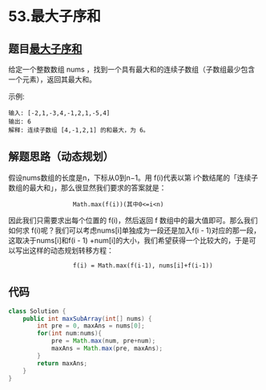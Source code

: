 # 53.最大子序和

## 题目[最大子序和](https://leetcode-cn.com/problems/maximum-subarray/)
给定一个整数数组 nums ，找到一个具有最大和的连续子数组（子数组最少包含一个元素），返回其最大和。

示例:

    输入: [-2,1,-3,4,-1,2,1,-5,4]
    输出: 6
    解释: 连续子数组 [4,-1,2,1] 的和最大，为 6。
    
## 解题思路（动态规划）
假设nums数组的长度是n，下标从0到n−1。用 f(i)代表以第 i个数结尾的「连续子数组的最大和」，那么很显然我们要求的答案就是：

                      Math.max(f(i))(其中0<=i<n)

因此我们只需要求出每个位置的 f(i)，然后返回 f 数组中的最大值即可。那么我们如何求 f(i)呢？我们可以考虑nums[i]单独成为一段还是加入f(i - 1)对应的那一段，这取决于nums[i]和f(i - 1) +num[i]的大小，我们希望获得一个比较大的，于是可以写出这样的动态规划转移方程：

                      f(i) = Math.max(f(i-1), nums[i]+f(i-1))

## 代码
```java
class Solution {
    public int maxSubArray(int[] nums) {
        int pre = 0, maxAns = nums[0];
        for(int num:nums){
            pre = Math.max(num, pre+num);
            maxAns = Math.max(pre, maxAns);
        }
        return maxAns;
    }
}
```

